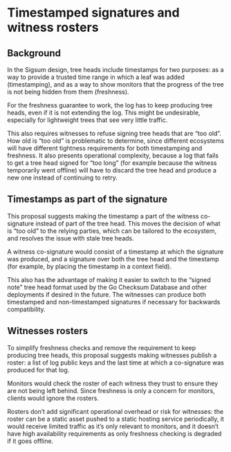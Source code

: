 # Timestamped signatures and witness rosters

## Background

In the Sigsum design, tree heads include timestamps for two purposes: as a way to provide a trusted time range in which a leaf was added (timestamping), and as a way to show monitors that the progress of the tree is not being hidden from them (freshness).

For the freshness guarantee to work, the log has to keep producing tree heads, even if it is not extending the log. This might be undesirable, especially for lightweight trees that see very little traffic.

This also requires witnesses to refuse signing tree heads that are “too old”. How old is “too old” is problematic to determine, since different ecosystems will have different tightness requirements for both timestamping and freshness. It also presents operational complexity, because a log that fails to get a tree head signed for “too long” (for example because the witness temporarily went offline) will have to discard the tree head and produce a new one instead of continuing to retry.

## Timestamps as part of the signature

This proposal suggests making the timestamp a part of the witness co-signature instead of part of the tree head. This moves the decision of what is “too old” to the relying parties, which can be tailored to the ecosystem, and resolves the issue with stale tree heads.

A witness co-signature would consist of a timestamp at which the signature was produced, and a signature over both the tree head and the timestamp (for example, by placing the timestamp in a context field).

This also has the advantage of making it easier to switch to the “signed note” tree head format used by the Go Checksum Database and other deployments if desired in the future. The witnesses can produce both timestamped and non-timestamped signatures if necessary for backwards compatibility.

## Witnesses rosters

To simplify freshness checks and remove the requirement to keep producing tree heads, this proposal suggests making witnesses publish a roster: a list of log public keys and the last time at which a co-signature was produced for that log.

Monitors would check the roster of each witness they trust to ensure they are not being left behind. Since freshness is only a concern for monitors, clients would ignore the rosters.

Rosters don’t add significant operational overhead or risk for witnesses: the roster can be a static asset pushed to a static hosting service periodically, it would receive limited traffic as it’s only relevant to monitors, and it doesn’t have high availability requirements as only freshness checking is degraded if it goes offline.
